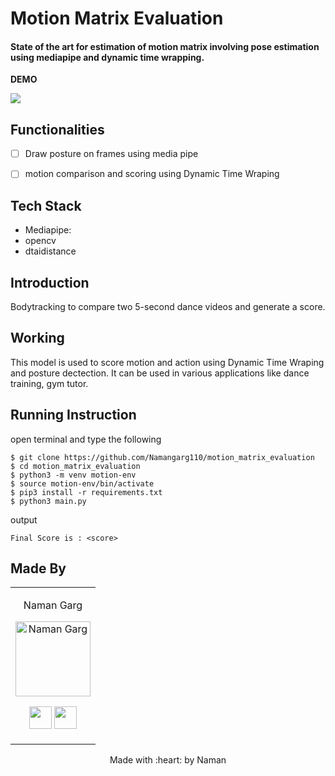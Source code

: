 <p align="center">
</a>
	<h1 align="left"> Motion Matrix Evaluation </h1>
	<h4 align="left"> State of the art for estimation of motion matrix involving pose estimation using mediapipe and dynamic time wrapping.
</h4>
	
</p>


__DEMO__

<img src="https://github.com/Namangarg110/motion_matrix_evaluation/blob/main/demo/demo.gif" />


## Functionalities

- [ ]  Draw posture on frames using media pipe  
- [ ]  motion comparison and scoring using Dynamic Time Wraping  


## Tech Stack
* Mediapipe:
* opencv
* dtaidistance

	

## Introduction
Bodytracking to compare two 5-second dance videos and generate a score.

## Working
This model is used to score motion and action using Dynamic Time Wraping and posture dectection. It can be used in various applications like dance training, gym tutor. 

## Running Instruction
open terminal and type the following 
```
$ git clone https://github.com/Namangarg110/motion_matrix_evaluation
$ cd motion_matrix_evaluation
$ python3 -m venv motion-env
$ source motion-env/bin/activate
$ pip3 install -r requirements.txt
$ python3 main.py
```
output
```
Final Score is : <score>
```

## Made By 

<table>
<tr align="center">


<td>

Naman Garg

<p align="center">
<img src = "https://avatars.githubusercontent.com/u/40496687?s=400&u=aeba7754d8bba23a2ab9fb2d794cc316b2b6a84b&v=4"  height="120" alt="Naman Garg">
</p>
<p align="center">
<a href = "https://github.com/Namangarg110"><img src = "http://www.iconninja.com/files/241/825/211/round-collaboration-social-github-code-circle-network-icon.svg" width="36" height = "36"/></a>
<a href = "https://www.linkedin.com/in/naman-garg-3790b917a/">
<img src = "http://www.iconninja.com/files/863/607/751/network-linkedin-social-connection-circular-circle-media-icon.svg" width="36" height="36"/>
</a>
</p>
</td>



</tr>
  </table>

<p align="center">
	Made with :heart: by Naman</a>
</p>
